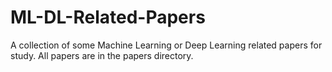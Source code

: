 # ML-DL-Related-Papers

A collection of some Machine Learning or Deep Learning related papers for study.
All papers are in the papers directory.
